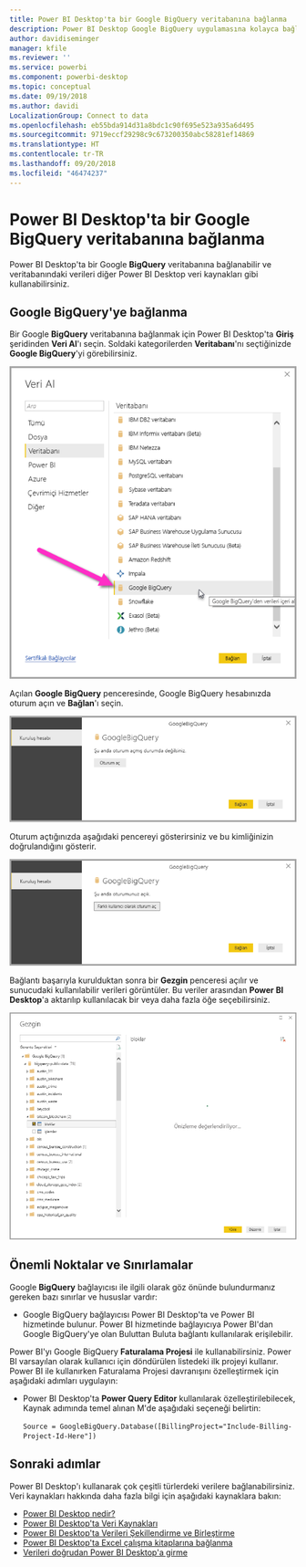 ```yaml
---
title: Power BI Desktop'ta bir Google BigQuery veritabanına bağlanma
description: Power BI Desktop Google BigQuery uygulamasına kolayca bağlanın ve uygulamayı kullanın
author: davidiseminger
manager: kfile
ms.reviewer: ''
ms.service: powerbi
ms.component: powerbi-desktop
ms.topic: conceptual
ms.date: 09/19/2018
ms.author: davidi
LocalizationGroup: Connect to data
ms.openlocfilehash: eb55bda914d31a8bdc1c90f695e523a935a6d495
ms.sourcegitcommit: 9719eccf29298c9c673200350abc58281ef14869
ms.translationtype: HT
ms.contentlocale: tr-TR
ms.lasthandoff: 09/20/2018
ms.locfileid: "46474237"
---
```

# <a name="connect-to-a-google-bigquery-database-in-power-bi-desktop"></a>Power BI Desktop'ta bir Google BigQuery veritabanına bağlanma
Power BI Desktop'ta bir Google **BigQuery** veritabanına bağlanabilir ve veritabanındaki verileri diğer Power BI Desktop veri kaynakları gibi kullanabilirsiniz.

## <a name="connect-to-google-bigquery"></a>Google BigQuery'ye bağlanma
Bir Google **BigQuery** veritabanına bağlanmak için Power BI Desktop'ta **Giriş** şeridinden **Veri Al**'ı seçin. Soldaki kategorilerden **Veritabanı**'nı seçtiğinizde **Google BigQuery**'yi görebilirsiniz.

![Google BigQuery için Veri Al iletişim kutusu](media/desktop-connect-bigquery/connect_bigquery_01.png)

Açılan **Google BigQuery** penceresinde, Google BigQuery hesabınızda oturum açın ve **Bağlan**'ı seçin.

![Google BigQuery'de oturum açma](media/desktop-connect-bigquery/connect_bigquery_02.png)

Oturum açtığınızda aşağıdaki pencereyi gösterirsiniz ve bu kimliğinizin doğrulandığını gösterir. 

![Google'da oturum açıldı](media/desktop-connect-bigquery/connect_bigquery_02b.png)

Bağlantı başarıyla kurulduktan sonra bir **Gezgin** penceresi açılır ve sunucudaki kullanılabilir verileri görüntüler. Bu veriler arasından **Power BI Desktop**'a aktarılıp kullanılacak bir veya daha fazla öğe seçebilirsiniz.

![Google BigQuery verileri](media/desktop-connect-bigquery/connect_bigquery_03.png)

## <a name="considerations-and-limitations"></a>Önemli Noktalar ve Sınırlamalar
Google **BigQuery** bağlayıcısı ile ilgili olarak göz önünde bulundurmanız gereken bazı sınırlar ve hususlar vardır:

* Google BigQuery bağlayıcısı Power BI Desktop'ta ve Power BI hizmetinde bulunur. Power BI hizmetinde bağlayıcıya Power BI'dan Google BigQuery'ye olan Buluttan Buluta bağlantı kullanılarak erişilebilir.

Power BI'yı Google BigQuery **Faturalama Projesi** ile kullanabilirsiniz. Power BI varsayılan olarak kullanıcı için döndürülen listedeki ilk projeyi kullanır. Power BI ile kullanırken Faturalama Projesi davranışını özelleştirmek için aşağıdaki adımları uygulayın:

 * Power BI Desktop'ta **Power Query Editor** kullanılarak özelleştirilebilecek, Kaynak adımında temel alınan M'de aşağıdaki seçeneği belirtin:

    ```Source = GoogleBigQuery.Database([BillingProject="Include-Billing-Project-Id-Here"])```

## <a name="next-steps"></a>Sonraki adımlar
Power BI Desktop'ı kullanarak çok çeşitli türlerdeki verilere bağlanabilirsiniz. Veri kaynakları hakkında daha fazla bilgi için aşağıdaki kaynaklara bakın:

* [Power BI Desktop nedir?](desktop-what-is-desktop.md)
* [Power BI Desktop'ta Veri Kaynakları](desktop-data-sources.md)
* [Power BI Desktop'ta Verileri Şekillendirme ve Birleştirme](desktop-shape-and-combine-data.md)
* [Power BI Desktop'ta Excel çalışma kitaplarına bağlanma](desktop-connect-excel.md)   
* [Verileri doğrudan Power BI Desktop'a girme](desktop-enter-data-directly-into-desktop.md)   

